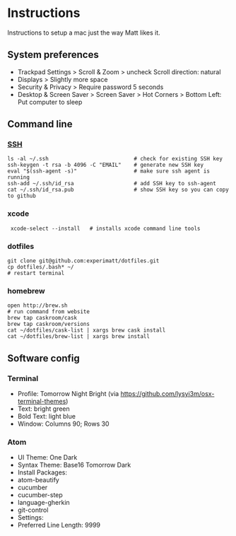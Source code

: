 # Instructions

   Instructions to setup a mac just the way Matt likes it.

## System preferences
 * Trackpad Settings > Scroll & Zoom > uncheck Scroll direction: natural
 * Displays > Slightly more space
 * Security & Privacy > Require password 5 seconds
 * Desktop & Screen Saver > Screen Saver > Hot Corners > Bottom Left: Put computer to sleep


## Command line

### [SSH](https://help.github.com/articles/generating-a-new-ssh-key-and-adding-it-to-the-ssh-agent/)
  ```
ls -al ~/.ssh                           # check for existing SSH key
ssh-keygen -t rsa -b 4096 -C "EMAIL"    # generate new SSH key
eval "$(ssh-agent -s)"                  # make sure ssh agent is running
ssh-add ~/.ssh/id_rsa                   # add SSH key to ssh-agent
cat ~/.ssh/id_rsa.pub                   # show SSH key so you can copy to github
  ```

### xcode
```
 xcode-select --install   # installs xcode command line tools
```

### dotfiles
```
git clone git@github.com:experimatt/dotfiles.git
cp dotfiles/.bash* ~/
# restart terminal
```

### homebrew
```
open http://brew.sh
# run command from website
brew tap caskroom/cask
brew tap caskroom/versions
cat ~/dotfiles/cask-list | xargs brew cask install
cat ~/dotfiles/brew-list | xargs brew install
```

## Software config

### Terminal
 * Profile: Tomorrow Night Bright (via https://github.com/lysyi3m/osx-terminal-themes)
  * Text: bright green
  * Bold Text: light blue
 * Window: Columns 90; Rows 30

### Atom
 * UI Theme: One Dark
 * Syntax Theme: Base16 Tomorrow Dark
 * Install Packages:
  * atom-beautify
  * cucumber
  * cucumber-step
  * language-gherkin
  * git-control
 * Settings:
  * Preferred Line Length: 9999
